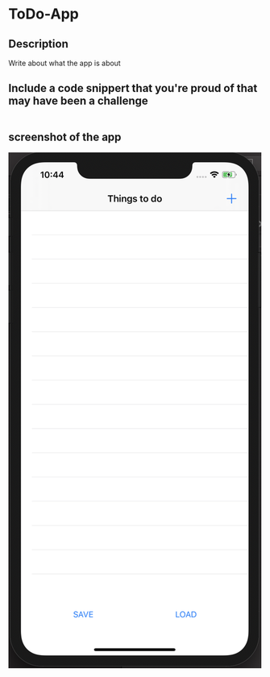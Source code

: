 # ToDo-App

## Description

Write about what the app is about

## Include a code snippert that you're proud of that may have been a challenge

```swift
```

## screenshot of the app

![description of image in case image fails to load](Assets/homescreen.png)
